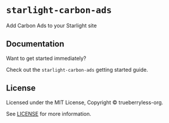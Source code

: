 # `starlight-carbon-ads`

Add Carbon Ads to your Starlight site

## Documentation

Want to get started immediately?

Check out the `starlight-carbon-ads` getting started guide.

## License

Licensed under the MIT License, Copyright © trueberryless-org.

See [LICENSE](https://github.com/trueberryless-org/starlight-carbon-ads/blob/main/LICENSE) for more information.
